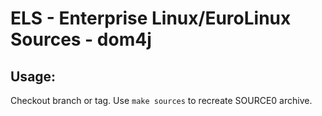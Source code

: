 # ELS - Enterprise Linux/EuroLinux Sources - dom4j
 
## Usage:
  Checkout branch or tag. Use `make sources` to recreate  SOURCE0 archive.
